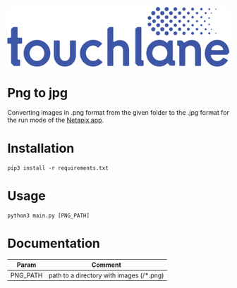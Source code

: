 ![LOGO](https://github.com/touchlane/NetapixTools/blob/master/Assets/logo.svg)

# Png to jpg

Converting images in .png format from the given folder to the .jpg format for the run mode of the [Netapix app](https://github.com/touchlane/Netapix).  

# Installation

```
pip3 install -r requirements.txt
```

# Usage

```
python3 main.py [PNG_PATH]
```

# Documentation

| Param | Comment |
| ------------- | ------------- |
| PNG_PATH | path to a directory with images (/*.png)|
